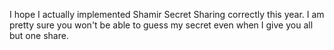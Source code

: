 I hope I actually implemented Shamir Secret Sharing correctly this year. I am pretty sure you won't be able to guess my secret even when I give you all but one share.
